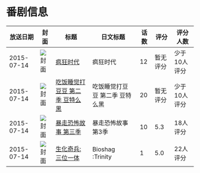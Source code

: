 # 番剧信息

|放送日期|封面|标题|日文标题|话数|评分|评分人数|
|---|---|---|---|---|---|---|
|2015-07-14|![封面](https://lain.bgm.tv/pic/cover/c/2f/bf/159885_8qWXe.jpg)|[疯狂时代](https://bangumi.tv/subject/159885)|疯狂时代|12|暂无评分|少于10人评分|
|2015-07-14|![封面](https://lain.bgm.tv/pic/cover/c/bf/7a/165627_LelzL.jpg)|[吃饭睡觉打豆豆 第二季 豆特么黑](https://bangumi.tv/subject/165627)|吃饭睡觉打豆豆 第二季 豆特么黑|20|暂无评分|少于10人评分|
|2015-07-14|![封面](https://lain.bgm.tv/pic/cover/c/46/3e/207418_1mX87.jpg)|[暴走恐怖故事 第三季](https://bangumi.tv/subject/207418)|暴走恐怖故事 第3季|10|5.3|18人评分|
|2015-07-14|![封面](https://bangumi.tv/img/no_icon_subject.png)|[生化奇兵:三位一体](https://bangumi.tv/subject/256091)|Bioshag :Trinity|1|5.0|22人评分|
